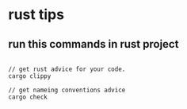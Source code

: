 # rust tips

## run this commands in rust project

``` shell

// get rust advice for your code.
cargo clippy

// get nameing conventions advice
cargo check
```
